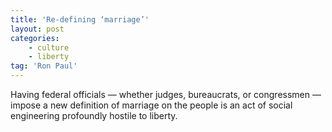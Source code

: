 ```yaml
---
title: 'Re-defining ‘marriage’'
layout: post
categories:
    - culture
    - liberty
tag: 'Ron Paul'
---
```


Having federal officials — whether judges, bureaucrats, or congressmen — impose a new definition of marriage on the people is an act of social engineering profoundly hostile to liberty.